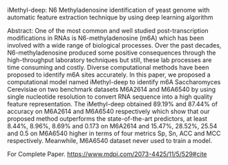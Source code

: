iMethyl-deep: N6 Methyladenosine identification of yeast genome with automatic feature extraction technique by using deep learning algorithm

Abstract:
One of the most common and well studied post-transcription modifications in RNAs is N6-methyladenosine (m6A) which has been involved with a wide range of biological processes. Over the past decades, N6-methyladenosine produced some positive consequences through the high-throughput laboratory techniques but still, these lab processes are time consuming and costly. Diverse computational methods have been proposed to identify m6A sites accurately. In this paper, we proposed a computational model named iMethyl-deep to identify m6A Saccharomyces Cerevisiae on two benchmark datasets M6A2614 and M6A6540 by using single nucleotide resolution to convert RNA sequence into a high quality feature representation. The iMethyl-deep obtained 89.19% and 87.44% of accuracy on M6A2614 and M6A6540 respectively which show that our proposed method outperforms the state-of-the-art predictors, at least 8.44%, 8.96%, 8.69% and 0.173 on M6A2614 and 15.47%, 28.52%, 25.54 and 0.5 on M6A6540 higher in terms of four metrics Sp, Sn, ACC and MCC respectively. Meanwhile, M6A6540 dataset never used to train a model.

For Complete Paper.
https://www.mdpi.com/2073-4425/11/5/529#cite
